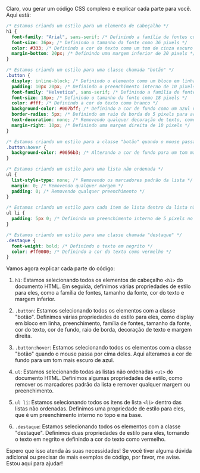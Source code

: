 Claro, vou gerar um código CSS complexo e explicar cada parte para você. Aqui está:

```css
/* Estamos criando um estilo para um elemento de cabeçalho */
h1 {
  font-family: "Arial", sans-serif; /* Definindo a família de fontes como Arial */
  font-size: 36px; /* Definindo o tamanho da fonte como 36 pixels */
  color: #333; /* Definindo a cor do texto como um tom de cinza escuro */
  margin-bottom: 20px; /* Definindo uma margem inferior de 20 pixels */
}

/* Estamos criando um estilo para uma classe chamada "botão" */
.button {
  display: inline-block; /* Definindo o elemento como um bloco em linha */
  padding: 10px 20px; /* Definindo o preenchimento interno de 10 pixels no topo e na base, e 20 pixels nos lados esquerdo e direito */
  font-family: "Helvetica", sans-serif; /* Definindo a família de fontes como Helvetica */
  font-size: 18px; /* Definindo o tamanho da fonte como 18 pixels */
  color: #fff; /* Definindo a cor do texto como branco */
  background-color: #007bff; /* Definindo a cor de fundo como um azul vibrante */
  border-radius: 5px; /* Definindo um raio de borda de 5 pixels para arredondar as bordas */
  text-decoration: none; /* Removendo qualquer decoração de texto, como sublinhado */
  margin-right: 10px; /* Definindo uma margem direita de 10 pixels */
}

/* Estamos criando um estilo para a classe "botão" quando o mouse passa por cima */
.button:hover {
  background-color: #0056b3; /* Alterando a cor de fundo para um tom mais escuro de azul */
}

/* Estamos criando um estilo para uma lista não ordenada */
ul {
  list-style-type: none; /* Removendo os marcadores padrão da lista */
  margin: 0; /* Removendo qualquer margem */
  padding: 0; /* Removendo qualquer preenchimento */
}

/* Estamos criando um estilo para cada item de lista dentro da lista não ordenada */
ul li {
  padding: 5px 0; /* Definindo um preenchimento interno de 5 pixels no topo e na base */
}

/* Estamos criando um estilo para uma classe chamada "destaque" */
.destaque {
  font-weight: bold; /* Definindo o texto em negrito */
  color: #ff0000; /* Definindo a cor do texto como vermelho */
}
```

Vamos agora explicar cada parte do código:

1. `h1`: Estamos selecionando todos os elementos de cabeçalho `<h1>` do documento HTML. Em seguida, definimos várias propriedades de estilo para eles, como a família de fontes, tamanho da fonte, cor do texto e margem inferior.

2. `.button`: Estamos selecionando todos os elementos com a classe "botão". Definimos várias propriedades de estilo para eles, como display em bloco em linha, preenchimento, família de fontes, tamanho da fonte, cor do texto, cor de fundo, raio de borda, decoração de texto e margem direita.

3. `.button:hover`: Estamos selecionando todos os elementos com a classe "botão" quando o mouse passa por cima deles. Aqui alteramos a cor de fundo para um tom mais escuro de azul.

4. `ul`: Estamos selecionando todas as listas não ordenadas `<ul>` do documento HTML. Definimos algumas propriedades de estilo, como remover os marcadores padrão da lista e remover qualquer margem ou preenchimento.

5. `ul li`: Estamos selecionando todos os itens de lista `<li>` dentro das listas não ordenadas. Definimos uma propriedade de estilo para eles, que é um preenchimento interno no topo e na base.

6. `.destaque`: Estamos selecionando todos os elementos com a classe "destaque". Definimos duas propriedades de estilo para eles, tornando o texto em negrito e definindo a cor do texto como vermelho.

Espero que isso atenda às suas necessidades! Se você tiver alguma dúvida adicional ou precisar de mais exemplos de código, por favor, me avise. Estou aqui para ajudar!